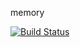 memory

[![Build Status](https://travis-ci.org/GeeKaven/NekoBlog.svg?branch=master)](https://travis-ci.org/GeeKaven/NekoBlog)
